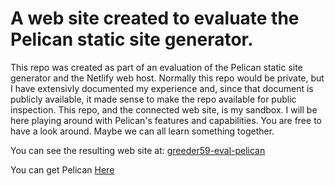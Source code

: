# A web site created to evaluate the Pelican static site generator.
This repo was created as part of an evaluation of the Pelican static site generator and the Netlify web host. Normally this repo would be private, but I have extensivly documented my experience and, since that document is publicly available, it made sense to make the repo available for public inspection. This repo, and the connected web site, is my sandbox. I will be here playing around with Pelican's features and capabilities. You are free to have a look around. Maybe we can all learn something together.

You can see the resulting web site at: [greeder59-eval-pelican](https://greeder59-eval-pelican.netlify.com/)

You can get Pelican [Here](http://docs.getpelican.com/en/stable/)



